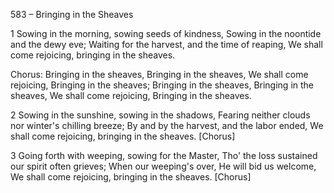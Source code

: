 583 – Bringing in the Sheaves


1
Sowing in the morning, sowing seeds of kindness,
Sowing in the noontide and the dewy eve;
Waiting for the harvest, and the time of reaping,
We shall come rejoicing, bringing in the sheaves.

Chorus:
Bringing in the sheaves, 
Bringing in the sheaves,
We shall come rejoicing, 
Bringing in the sheaves;
Bringing in the sheaves,
Bringing in the sheaves,
We shall come rejoicing,
Bringing in the sheaves.

2
Sowing in the sunshine, sowing in the shadows,
Fearing neither clouds nor winter's chilling breeze;
By and by the harvest, and the labor ended,
We shall come rejoicing, bringing in the sheaves.  [Chorus]

3
Going forth with weeping, sowing for the Master,
Tho' the loss sustained our spirit often grieves;
When our weeping's over, He will bid us welcome,
We shall come rejoicing, bringing in the sheaves.  [Chorus]
